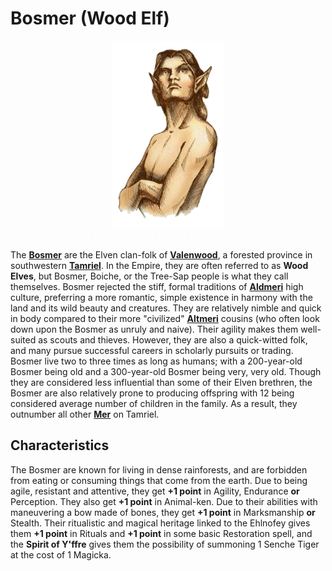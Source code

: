 # Bosmer (Wood Elf)

<div class="amrnth-img-box">
	<figure>
		<center><img src="/uploads/images/races/bosmer.png" height="300" alt="Bosmer">
		<figcaption style="color:white; margin-left: 2%; margin-right: 2%;">Illustration of a typical male Bosmer</figcaption></center>
	</figure>
</div>

The **[Bosmer](https://uesp.net/wiki/Lore:Bosmer)** are the Elven clan-folk of **[Valenwood](https://uesp.net/wiki/Lore:Valenwood)**, a forested province in southwestern **[Tamriel](https://uesp.net/wiki/Lore:Tamriel)**. In the Empire, they are often referred to as **Wood Elves**, but Bosmer, Boiche, or the Tree-Sap people is what they call themselves. Bosmer rejected the stiff, formal traditions of **[Aldmeri](https://uesp.net/wiki/Lore:Aldmer)** high culture, preferring a more romantic, simple existence in harmony with the land and its wild beauty and creatures. They are relatively nimble and quick in body compared to their more "civilized" **[Altmeri](https://uesp.net/wiki/Lore:Altmer)** cousins (who often look down upon the Bosmer as unruly and naive). Their agility makes them well-suited as scouts and thieves. However, they are also a quick-witted folk, and many pursue successful careers in scholarly pursuits or trading. Bosmer live two to three times as long as humans; with a 200-year-old Bosmer being old and a 300-year-old Bosmer being very, very old. Though they are considered less influential than some of their Elven brethren, the Bosmer are also relatively prone to producing offspring with 12 being considered average number of children in the family. As a result, they outnumber all other **[Mer](https://uesp.net/wiki/Lore:Mer)** on Tamriel.

## Characteristics
The Bosmer are known for living in dense rainforests, and are forbidden from eating or consuming things that come from the earth. Due to being agile, resistant and attentive, they get **+1 point** in Agility, Endurance **or** Perception. They also get **+1 point** in Animal-ken. Due to their abilities with maneuvering a bow made of bones, they get **+1 point** in Marksmanship **or** Stealth. Their ritualistic and magical heritage linked to the Ehlnofey gives them **+1 point** in Rituals and **+1 point** in some basic Restoration spell, and the **Spirit of Y'ffre** gives them the possibility of summoning 1 Senche Tiger at the cost of 1 Magicka.